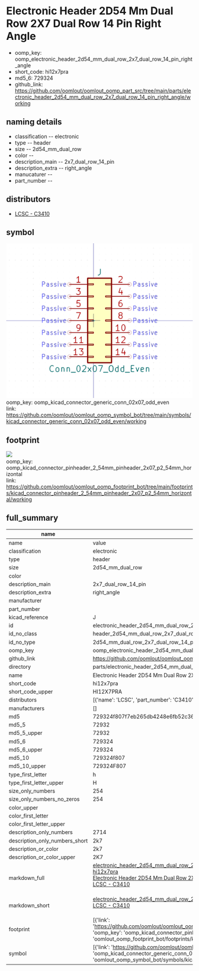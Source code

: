 # Electronic Header 2D54 Mm Dual Row 2X7 Dual Row 14 Pin Right Angle

  
* oomp_key: oomp_electronic_header_2d54_mm_dual_row_2x7_dual_row_14_pin_right_angle 
* short_code: hi12x7pra
* md5_6: 729324  
* github_link: https://github.com/oomlout/oomlout_oomp_part_src/tree/main/parts/electronic_header_2d54_mm_dual_row_2x7_dual_row_14_pin_right_angle/working  
## naming details
* classification -- electronic
* type -- header
* size -- 2d54_mm_dual_row
* color -- 
* description_main -- 2x7_dual_row_14_pin
* description_extra -- right_angle
* manucaturer -- 
* part_number -- 

## distributors
* [LCSC - C3410](https://lcsc.com/product-detail/C3410.html)   


## symbol

![](symbol/0/working/working_600.png)  
oomp_key: oomp_kicad_connector_generic_conn_02x07_odd_even  
link: https://github.com/oomlout/oomlout_oomp_symbol_bot/tree/main/symbols/kicad_connector_generic_conn_02x07_odd_even/working  

## footprint

![](footprint/0/working/working_600.png)  
oomp_key: oomp_kicad_connector_pinheader_2_54mm_pinheader_2x07_p2_54mm_horizontal  
link: https://github.com/oomlout/oomlout_oomp_footprint_bot/tree/main/footprints/kicad_connector_pinheader_2_54mm_pinheader_2x07_p2_54mm_horizontal/working  

## full_summary
| name | value | 
| --- | --- | 
| name | value | 
| classification | electronic | 
| type | header | 
| size | 2d54_mm_dual_row | 
| color |  | 
| description_main | 2x7_dual_row_14_pin | 
| description_extra | right_angle | 
| manufacturer |  | 
| part_number |  | 
| kicad_reference | J | 
| id | electronic_header_2d54_mm_dual_row_2x7_dual_row_14_pin_right_angle | 
| id_no_class | header_2d54_mm_dual_row_2x7_dual_row_14_pin_right_angle | 
| id_no_type | 2d54_mm_dual_row_2x7_dual_row_14_pin_right_angle | 
| oomp_key | oomp_electronic_header_2d54_mm_dual_row_2x7_dual_row_14_pin_right_angle | 
| github_link | https://github.com/oomlout/oomlout_oomp_part_src/tree/main/parts/electronic_header_2d54_mm_dual_row_2x7_dual_row_14_pin_right_angle/working | 
| directory | parts/electronic_header_2d54_mm_dual_row_2x7_dual_row_14_pin_right_angle | 
| name | Electronic Header 2D54 Mm Dual Row 2X7 Dual Row 14 Pin Right Angle | 
| short_code | hi12x7pra | 
| short_code_upper | HI12X7PRA | 
| distributors | [{'name': 'LCSC', 'part_number': 'C3410', 'link': 'https://lcsc.com/product-detail/C3410.html', 'id': 'distributor_lcsc'}] | 
| manufacturers | [] | 
| md5 | 729324f807f7eb265db4248e6fb52c36 | 
| md5_5 | 72932 | 
| md5_5_upper | 72932 | 
| md5_6 | 729324 | 
| md5_6_upper | 729324 | 
| md5_10 | 729324f807 | 
| md5_10_upper | 729324F807 | 
| type_first_letter | h | 
| type_first_letter_upper | H | 
| size_only_numbers | 254 | 
| size_only_numbers_no_zeros | 254 | 
| color_upper |  | 
| color_first_letter |  | 
| color_first_letter_upper |  | 
| description_only_numbers | 2714 | 
| description_only_numbers_short | 2k7 | 
| description_or_color | 2k7 | 
| description_or_color_upper | 2K7 | 
| markdown_full | [electronic_header_2d54_mm_dual_row_2x7_dual_row_14_pin_right_angle](https://github.com/oomlout/oomlout_oomp_part_src/tree/main/parts/electronic_header_2d54_mm_dual_row_2x7_dual_row_14_pin_right_angle/working)<br>[hi12x7pra](https://github.com/oomlout/oomlout_oomp_part_src/tree/main/parts/electronic_header_2d54_mm_dual_row_2x7_dual_row_14_pin_right_angle/working)<br>[Electronic Header 2D54 Mm Dual Row 2X7 Dual Row 14 Pin Right Angle](https://github.com/oomlout/oomlout_oomp_part_src/tree/main/parts/electronic_header_2d54_mm_dual_row_2x7_dual_row_14_pin_right_angle/working)<br>[LCSC - C3410<br>](https://lcsc.com/product-detail/C3410.html)<br> | 
| markdown_short | [electronic_header_2d54_mm_dual_row_2x7_dual_row_14_pin_right_angle](https://github.com/oomlout/oomlout_oomp_part_src/tree/main/parts/electronic_header_2d54_mm_dual_row_2x7_dual_row_14_pin_right_angle/working)<br>[LCSC - C3410<br>](https://lcsc.com/product-detail/C3410.html)<br> | 
| footprint | [{'link': 'https://github.com/oomlout/oomlout_oomp_footprint_bot/tree/main/foootprntss/kicad_connector_pinheader_2_54mm_pinheader_2x07_p2_54mm_horizontal', 'oomp_key': 'oomp_kicad_connector_pinheader_2_54mm_pinheader_2x07_p2_54mm_horizontal', 'directory': 'oomlout_oomp_footprint_bot/footprints/kicad_connector_pinheader_2_54mm_pinheader_2x07_p2_54mm_horizontal//working/working.kicad_mod'}] | 
| symbol | [{'link': 'https://github.com/oomlout/oomlout_oomp_symbol_bot/tree/main/symbols/kicad_connector_generic_conn_02x07_odd_even', 'oomp_key': 'oomp_kicad_connector_generic_conn_02x07_odd_even', 'directory': 'oomlout_oomp_symbol_bot/symbols/kicad_connector_generic_conn_02x07_odd_even//working/working.kicad_sym'}] | 
